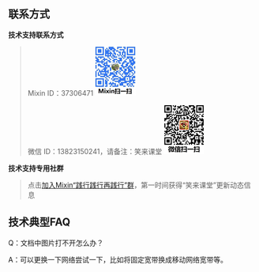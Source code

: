 ## 联系方式

**技术支持联系方式**

> Mixin ID：37306471  ![MixinID](images/MixinID-37306471.jpg)
>
> 微信 ID：13823150241，请备注：笑来课堂  ![WechatID](images/WeixinID-13823150241.jpg)

 


**技术支持专用社群**

> 点击[加入Mixin“践行践行再践行”群](https://mixin.one/codes/02eea385-9f97-497e-9a9e-2540233ca0b8)，第一时间获得“笑来课堂”更新动态信息

## 技术典型FAQ

Q：文档中图片打不开怎么办？

A：可以更换一下网络尝试一下，比如将固定宽带换成移动网络宽带等。
